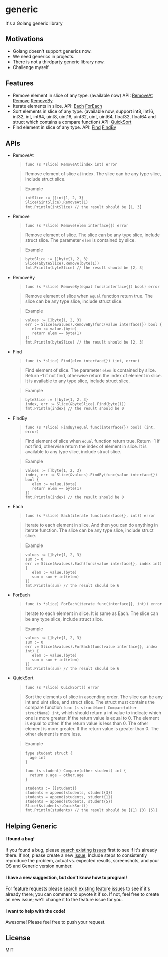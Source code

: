 generic
=======

It's a Golang generic library

Motivations
-----------
*   Golang doesn't support generics now.
*   We need generics in projects. 
*   There is not a thirdparty generic library now.
*   Challenge myself.

Features
----------
*   Remove element in slice of any type. (available now) API: [RemoveAt](#api-slice-removeAt) [Remove](#api-slice-remove) [RemoveBy](#api-slice-removeBy)
*   Iterate elements in slice. API: [Each](#api-slice-each) [ForEach](#api-slice-forEach)
*   Sort elements in slice of any type. (available now, support int8, int16, int32, int, int64, uint8, uint16, uint32, uint, uint64, float32, float64 and struct which contains a compare function) API: [QuickSort](#api-slice-quicksort)
*   Find element in slice of any type. API: [Find](#api-slice-find) [FindBy](#api-slice-findBy)


APIs
-----------
*   <a name="api-slice-removeAt" id="api-slice-removeAt">RemoveAt</a>
    >`func (s *slice) RemoveAt(index int) error`
 
    > Remove element of slice at index. The slice can be any type slice, include struct slice.
    
    > Example
    
    >```
    >intSlice := []int{1, 2, 3}
    >Slice(&intSlice).RemoveAt(1)
    >fmt.Println(intSlice) // the result should be [1, 3]
    >```

*   <a name="api-slice-remove" id="api-slice-remove">Remove</a>
    >`func (s *slice) Remove(elem interface{}) error`
 
    > Remove element of slice. The slice can be any type slice, include struct slice. The parameter `elem` is contained by slice.
    
    > Example
    
    >```
    >byteSlice := []byte{1, 2, 3}
    >Slice(&byteSlice).Remove(byte(1))
    >fmt.Println(byteSlice) // the result should be [2, 3]
    >```

*   <a name="api-slice-removeBy" id="api-slice-removeBy">RemoveBy</a>
    >`func (s *slice) RemoveBy(equal func(interface{}) bool) error`
 
    > Remove element of slice when `equal` function return true. The slice can be any type slice, include struct slice. 
    
    > Example
    
    >```
    >values := []byte{1, 2, 3}
    >err := Slice(&values).RemoveBy(func(value interface{}) bool {
    >    elem := value.(byte)
    >    return elem == byte(1)
    >})
    >fmt.Println(byteSlice) // the result should be [2, 3]
    >```

*   <a name="api-slice-find" id="api-slice-find">Find</a>
    >`func (s *slice) Find(elem interface{}) (int, error)`
 
    > Find element of slice. The parameter `elem` is contained by slice. Return -1 if not find, otherwise return the index of element in slice. It is available to any type slice, include struct slice. 
    
    > Example
    
    >```
    >byteSlice := []byte{1, 2, 3}
    >index, err := Slice(&byteSlice).Find(byte(1))
    >fmt.Println(index) // the result should be 0
    >```

*   <a name="api-slice-findBy" id="api-slice-findBy">FindBy</a>
    >`func (s *slice) FindBy(equal func(interface{}) bool) (int, error) `
 
    > Find element of slice when `equal` function return true. Return -1 if not find, otherwise return the index of element in slice. It is available to any type slice, include struct slice. 
    
    > Example
    
    >```
    >values := []byte{1, 2, 3}
    >index, err := Slice(&values).FindBy(func(value interface{}) bool {
    >    elem := value.(byte)
    >    return elem == byte(1)
    >})
    >fmt.Println(index) // the result should be 0
    >```

*   <a name="api-slice-each" id="api-slice-each">Each</a>
    >`func (s *slice) Each(iterate func(interface{}, int)) error`
 
    > Iterate to each element in slice. And then you can do anything in iterate function. The slice can be any type slice, include struct slice. 
    
    > Example
    
    >```
    >values := []byte{1, 2, 3}
    >sum := 0
    >err := Slice(&values).Each(func(value interface{}, index int) {
    >    elem := value.(byte)
    >    sum = sum + int(elem)
    >})
    >fmt.Println(sum) // the result should be 6
    >```

*   <a name="api-slice-forEach" id="api-slice-forEach">ForEach</a>
    >`func (s *slice) ForEach(iterate func(interface{}, int)) error`
 
    > Iterate to each element in slice. It is same as Each. The slice can be any type slice, include struct slice. 
    
    > Example
    
    >```
    >values := []byte{1, 2, 3}
    >sum := 0
    >err := Slice(&values).ForEach(func(value interface{}, index int) {
    >    elem := value.(byte)
    >    sum = sum + int(elem)
    >})
    >fmt.Println(sum) // the result should be 6
    >```

*   <a name="api-slice-quicksort" id="api-slice-quicksort">QuickSort</a>
    >`func (s *slice) QuickSort() error `
 
    > Sort the elements of slice in ascending order. The slice can be any int and uint slice, and struct slice.  The struct must contains the compare function `func (s structName) Compare(other structName) int`, which should return a int value to indicate which one is more greater. If the return value is equal to 0. The element is equal to other. If the return value is less than 0. The other element is more greater. If the return value is greater than 0. The other element is more less.
    
    > Example
    
    >```
    >type student struct {
    >   age int
    >}
    >
    >func (s student) Compare(other student) int {
    >   return s.age - other.age
    >}
    >
    >students := []student{}
    >students = append(students, student{3})
    >students = append(students, student{1})
    >students = append(students, student{5})
    >Slice(&students).QuickSort()
    >fmt.Println(students) // the result should be [{1} {3} {5}]
    >```
 
Helping Generic
-----------

#### I found a bug!

If you found a bug, please [search existing issues](https://github.com/anzhihun/generic/issues) first  to
see if it's already there. If not, please create a new [issue](https://github.com/anzhihun/generic/issues), Include steps to consistently reproduce the problem, actual vs. expected results, screenshots, and your OS and
Generic version number. 


#### I have a new suggestion, but don't know how to program!

For feature requests please [search existing feature issues](https://github.com/anzhihun/generic/issues) to
see if it's already there; you can comment to upvote it if so. If not, feel free to create an new issue; we'll
change it to the feature issue for you.


#### I want to help with the code!

Awesome! Please feel free to push your request.

License
-----------
MIT